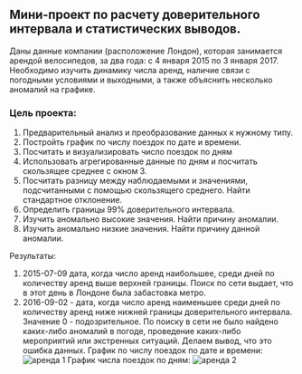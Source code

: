 ## Мини-проект по расчету доверительного интервала и статистических выводов.
Даны данные компании (расположение Лондон), которая занимается арендой велосипедов, за два года: с 4 января 2015 по 3 января 2017. Необходимо изучить динамику числа аренд, наличие связи с погодными условиями и выходными, а также объяснить несколько аномалий на графике.

### Цель проекта:
1. Предварительный анализ и преобразование данных к нужному типу.
2. Постройть график по числу поездок по дате и времени.
3. Посчитать и визуализировать число поездок по дням
4. Использовать агрегированные данные по дням и посчитать скользящее среднее с окном 3.
5. Посчитать разницу между наблюдаемыми и значениями, подсчитанными с помощью скользящего среднего. Найти стандартное отклонение.
6. Определить границы 99% доверительного интервала.
7. Изучить аномально высокие значения. Найти причину аномалии.
8. Изучить аномально низкие значения. Найти причину данной аномалии.

Результаты:
1. 2015-07-09 дата, когда число аренд наибольшее, среди дней по количеству аренд выше верхней границы. Поиск по сети выдает, что в этот день в Лондоне была забастовка метро.
2. 2016-09-02 - дата, когда число аренд наименьшее среди дней по количеству аренд ниже нижней границы доверительного интервала. Значение 0 - подозрительное. По поиску в сети не было найдено каких-либо аномалий в погоде, проведение каких-либо мероприятий или экстренных ситуаций. Делаем вывод, что это ошибка данных.
График по числу поездок по дате и времени:
![аренда 1](https://github.com/belladzhu/statistic/assets/101130608/dc0cd2dc-9f32-4f4e-8f28-1660ad461bf8)
График числа поездок по дням:
![аренда 2](https://github.com/belladzhu/statistic/assets/101130608/94bf4fe2-c5c4-439d-b140-430c577891ec)
